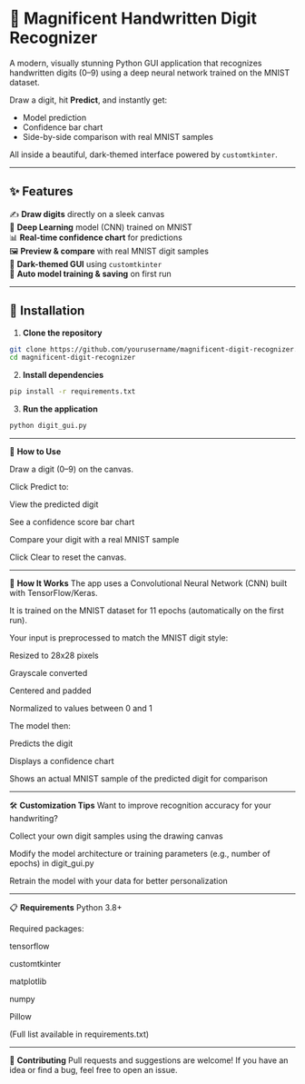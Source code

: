 # 🔢 Magnificent Handwritten Digit Recognizer

A modern, visually stunning Python GUI application that recognizes handwritten digits (0–9) using a deep neural network trained on the MNIST dataset.

Draw a digit, hit **Predict**, and instantly get:
- Model prediction
- Confidence bar chart
- Side-by-side comparison with real MNIST samples

All inside a beautiful, dark-themed interface powered by `customtkinter`.

---

## ✨ Features

✍️ **Draw digits** directly on a sleek canvas  
🤖 **Deep Learning** model (CNN) trained on MNIST  
📊 **Real-time confidence chart** for predictions  
🖼️ **Preview & compare** with real MNIST digit samples  
🌙 **Dark-themed GUI** using `customtkinter`  
💾 **Auto model training & saving** on first run

---

## 🚀 Installation

1. **Clone the repository**
```bash
git clone https://github.com/yourusername/magnificent-digit-recognizer.git
cd magnificent-digit-recognizer
```
2. **Install dependencies**
```bash
pip install -r requirements.txt
```
3. **Run the application**
```bash
python digit_gui.py
```
---

🎨 **How to Use**

Draw a digit (0–9) on the canvas.

Click Predict to:

View the predicted digit

See a confidence score bar chart

Compare your digit with a real MNIST sample

Click Clear to reset the canvas.

---

🧠 **How It Works**
The app uses a Convolutional Neural Network (CNN) built with TensorFlow/Keras.

It is trained on the MNIST dataset for 11 epochs (automatically on the first run).

Your input is preprocessed to match the MNIST digit style:

Resized to 28x28 pixels

Grayscale converted

Centered and padded

Normalized to values between 0 and 1

The model then:

Predicts the digit

Displays a confidence chart

Shows an actual MNIST sample of the predicted digit for comparison

---

🛠️ **Customization Tips**
Want to improve recognition accuracy for your handwriting?

Collect your own digit samples using the drawing canvas

Modify the model architecture or training parameters (e.g., number of epochs) in digit_gui.py

Retrain the model with your data for better personalization

---

📋 **Requirements**
Python 3.8+

Required packages:

tensorflow

customtkinter

matplotlib

numpy

Pillow

(Full list available in requirements.txt)

---

🤝 **Contributing**
Pull requests and suggestions are welcome!
If you have an idea or find a bug, feel free to open an issue.
